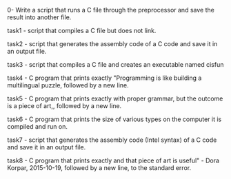 0- Write a script that runs a C file through the preprocessor and save the result into another file.

task1 - script that compiles a C file but does not link.

task2 - script that generates the assembly code of a C code and save it in an output file.

task3 - script that compiles a C file and creates an executable named cisfun

task4 - C program that prints exactly "Programming is like building a multilingual puzzle, followed by a new line.

task5 - C program that prints exactly with proper grammar, but the outcome is a piece of art,, followed by a new line.

task6 - C program that prints the size of various types on the computer it is compiled and run on.

task7 - script that generates the assembly code (Intel syntax) of a C code and save it in an output file.

task8 - C program that prints exactly and that piece of art is useful" - Dora Korpar, 2015-10-19, followed by a new line, to the standard error.
